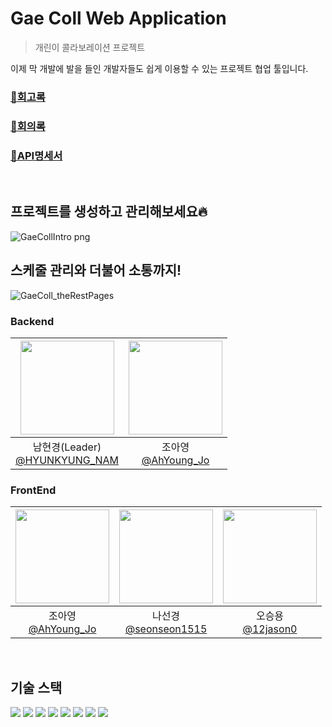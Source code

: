 # Gae Coll Web Application

> 개린이 콜라보레이션 프로젝트

이제 막 개발에 발을 들인 개발자들도 쉽게 이용할 수 있는 프로젝트 협업 툴입니다.

### [🔗회고록](https://velog.io/@double29/%EB%91%90-%EB%B2%88%EC%A7%B8-%ED%98%91%EC%97%85-%ED%94%84%EB%A1%9C%EC%A0%9D%ED%8A%B8)

### [🔗회의록](https://www.notion.so/77216c75defe4753a6c6e0ba2f71e6f6)
### [🔗API명세서](https://www.notion.so/API-1e7d4ff29eef44c0ab9a08bff895f932)

<br/>

## 프로젝트를 생성하고 관리해보세요🔥
![GaeCollIntro png](https://github.com/AhYoungJo/Weather-Forecast-Weabsite/assets/125351416/cc0d23f7-53bc-42d5-bd47-2bde6bba3207)


## 스케줄 관리와 더불어 소통까지!
![GaeColl_theRestPages](https://github.com/AhYoungJo/GAE-COLL/assets/125351416/1bcac7b9-b210-45a6-91e4-fe64df566547)


### Backend
<img src="https://avatars.githubusercontent.com/u/153169614?v=4" width="150" height="150"/>|<img src="https://avatars.githubusercontent.com/u/125351416?v=4" width="150" height="150"/>|
|:-:|:-:|
|남현경(Leader)<br/>[@HYUNKYUNG_NAM](https://github.com/Hyunkyung-Nam)|조아영<br/>[@AhYoung_Jo](https://github.com/AhYoungJo)|

### FrontEnd
|<img src="https://avatars.githubusercontent.com/u/125351416?v=4" width="150" height="150"/>|<img src="https://avatars.githubusercontent.com/u/148196351?v=4" width="150" height="150"/>|<img src="https://avatars.githubusercontent.com/u/154851741?v=4" width="150" height="150"/>
|:-:|:-:|:-:|
|조아영<br/>[@AhYoung_Jo](https://github.com/AhYoungJo)|나선경<br/>[@seonseon1515](https://github.com/seonseon1515)|오승용<br/>[@12jason0](https://github.com/12jason0)

<br/>


## 기술 스택
<img src="https://img.shields.io/badge/html5-E34F26?style=badge&logo=html5&logoColor=white"> 
<img src="https://img.shields.io/badge/css-1572B6?badge&logo=css3&logoColor=white"> 
<img src="https://img.shields.io/badge/javascript-F7DF1E?style=badge&logo=javascript&logoColor=black"> 
<img src="https://img.shields.io/badge/jquery-0769AD?style=badge&logo=jquery&logoColor=white">
<img src="https://img.shields.io/badge/express-000000?style=badge&logo=express&logoColor=white">
<img src="https://img.shields.io/badge/node.js-339933?style=badge&logo=Node.js&logoColor=white">
<img src="https://img.shields.io/badge/mysql-4479A1?style=badge&logo=mysql&logoColor=white"> 
<img src="https://img.shields.io/badge/git-F05032?style=badge&logo=git&logoColor=white"/>


